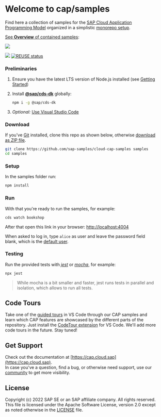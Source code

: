 # Welcome to cap/samples

Find here a collection of samples for the [SAP Cloud Application Programming Model](https://cap.cloud.sap) organized in a simplistic [monorepo setup](samples.md#all-in-one-monorepo).

[See **Overview** of contained samples](samples.md):

![](etc/samples.drawio.svg)

![](https://github.com/SAP-samples/cloud-cap-samples/workflows/CI/badge.svg)
[![REUSE status](https://api.reuse.software/badge/github.com/SAP-samples/cloud-cap-samples)](https://api.reuse.software/info/github.com/SAP-samples/cloud-cap-samples)



### Preliminaries

1. Ensure you have the latest LTS version of Node.js installed (see [Getting Started](https://cap.cloud.sap/docs/get-started/))
2. Install [**@sap/cds-dk**](https://cap.cloud.sap/docs/get-started/) globally:

   ```sh
   npm i -g @sap/cds-dk
   ```

3. _Optional:_ [Use Visual Studio Code](https://cap.cloud.sap/docs/get-started/tools#vscode)

### Download

If you've [Git](https://git-scm.com/downloads) installed, clone this repo as shown below, otherwise [download as ZIP file](archive/main.zip).

```sh
git clone https://github.com/sap-samples/cloud-cap-samples samples
cd samples
```

### Setup

In the samples folder run:

```sh
npm install
```

### Run

With that you're ready to run the samples, for example:

```sh
cds watch bookshop
```

After that open this link in your browser: [http://localhost:4004](http://localhost:4004)

When asked to log in, type `alice` as user and leave the password field blank, which is the [default user](https://cap.cloud.sap/docs/node.js/authentication#mocked).

### Testing

Run the provided tests with [_jest_](http://jestjs.io) or [_mocha_](http://mochajs.org), for example:

```sh
npx jest
```
> While mocha is a bit smaller and faster, jest runs tests in parallel and isolation, which allows to run all tests.

## Code Tours

Take one of the [guided tours](.tours) in VS Code through our CAP samples and learn which CAP features are showcased by the different parts of the repository. Just install the [CodeTour extension](https://marketplace.visualstudio.com/items?itemName=vsls-contrib.codetour) for VS Code. We'll add more code tours in the future. Stay tuned!

## Get Support

Check out the documentation at [https://cap.cloud.sap](https://cap.cloud.sap). <br>
In case you've a question, find a bug, or otherwise need support, use our [community](https://answers.sap.com/tags/9f13aee1-834c-4105-8e43-ee442775e5ce) to get more visibility.


## License

Copyright (c) 2022 SAP SE or an SAP affiliate company. All rights reserved. This file is licensed under the Apache Software License, version 2.0 except as noted otherwise in the [LICENSE](LICENSE) file.
 